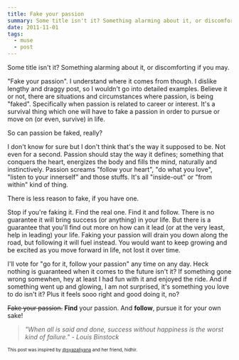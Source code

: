 ```yaml
---
title: Fake your passion
summary: Some title isn't it? Something alarming about it, or discomforting if you may.
date: 2011-11-01
tags:
  - muse
  - post
---
```

Some title isn't it? Something alarming about it, or discomforting if you may.

"Fake your passion". I understand where it comes from though. I dislike lengthy and draggy post, so I wouldn't go into detailed examples. Believe it or not, there are situations and circumstances where passion, is being "faked". Specifically when passion is related to career or interest. It's a survival thing which one will have to fake a passion in order to pursue or move on (or even, survive) in life. 

So can passion be faked, really?

I don't know for sure but I don't think that's the way it supposed to be. Not even for a second. Passion should stay the way it defines; something that conquers the heart, energizes the body and fills the mind, naturally and instinctively. Passion screams "follow your heart", "do what you love", "listen to your innerself" and those stuffs. It's all "inside-out" or "from within" kind of thing.

There is less reason to fake, if you have one.

Stop if you're faking it. Find the real one. Find it and follow. There is no guarantee it will bring success (or anything) in your life. But there is a guarantee that you'll find out more on how can it lead (or at the very least, help in leading) your life. Faking your passion will drain you down along the road, but following it will fuel instead. You would want to keep growing and be excited as you move forward in life, not lost it over time.  

I'll vote for "go for it, follow your passion" any time on any day. Heck nothing is guaranteed when it comes to the future isn't it? If something gone wrong somewhen, hey at least I had fun with it and enjoyed the ride. And if something went up and glowing, I am not surprised, it's something you love to do isn't it? Plus it feels sooo right and good doing it, no?

<span style="text-decoration: line-through;">Fake your passion.</span> **Find** your passion. And **follow**, pursue it for your own sake!

> _"When all is said and done, success without happiness is the worst kind of failure." - Louis Binstock_

<span style="font-size: x-small;">This post was inspired by [@syazaliyana](http://twitter.com/syazaliyana) and her friend, hidhir.</span>

